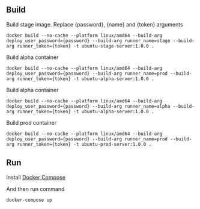 ## Build

Build stage image. Replace {password}, {name} and {token} arguments
```
docker build --no-cache --platform linux/amd64 --build-arg deploy_user_password={password} --build-arg runner_name=stage --build-arg runner_token={token} -t ubuntu-stage-server:1.0.0 .
```

Build alpha container
```
docker build --no-cache --platform linux/amd64 --build-arg deploy_user_password={password} --build-arg runner_name=prod --build-arg runner_token={token} -t ubuntu-alpha-server:1.0.0 .
```

Build alpha container
```
docker build --no-cache --platform linux/amd64 --build-arg deploy_user_password={password} --build-arg runner_name=alpha --build-arg runner_token={token} -t ubuntu-alpha-server:1.0.0 .
```

Build prod container
```
docker build --no-cache --platform linux/amd64 --build-arg deploy_user_password={password} --build-arg runner_name=prod --build-arg runner_token={token} -t ubuntu-prod-server:1.0.0 .
```

## Run
Install [Docker Compose](https://docs.docker.com/compose/install/)

And then run command
```
docker-compose up
```